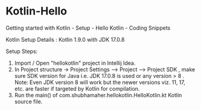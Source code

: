 # Kotlin-Hello
Getting started with Kotlin - Setup - Hello Kotlin - Coding Snippets

Kotlin Setup Details : 
Kotlin 1.9.0 with JDK 17.0.8

Setup Steps:
1. Import / Open "hellokotlin" project in Intellij Idea.
2. In Project structure -> Project Settings --> Project --> Project SDK , make sure SDK version for Java i.e. JDK 17.0.8 is used or any version > 8 . 
Note: Even JDK version 8 will work but the newer versions viz. 11, 17, etc. are faster if targeted by Kotlin for compilation. 
3. Run the main() of com.shubhamaher.hellokotlin.HelloKotlin.kt Kotlin source file. 
